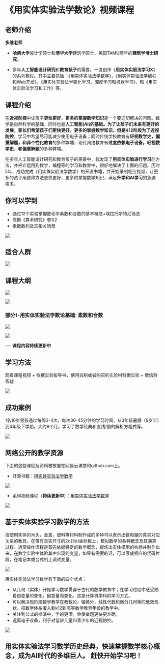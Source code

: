 # 《用实体实验法学数论》视频课程

## 老师介绍

**多维老师**

- **哈佛大学**设计学硕士和**清华大学**建筑学硕士，美国TAMU两年的**建筑学博士研究**。

- 多年**人工智能设计研究**和**教育孩子**的需要，一直创作《**用实体实验法学习X**》的系列教程。其中主要包括：《用实体实验法学数学》，《用实体实验法学编程和Web开发》，《用实体实验法学强化学习，深度学习和机器学习》，和《用实体实验法学习和工作》等。

## 课程介绍

在**近视防控**中让孩子**更快更好，更多的掌握数学知识**是一个要迫切解决的问题。数学是自然科学的基础，同时也是**人工智能(AI)**的基础。为了让孩子们未来有更好的发展，家长们希望孩子们更快更好，更多的掌握数学知识。但是K12阶段为了**近视防控**，学习中希望尽可能减少使用电子设备；同时传统学校教育有**轻视数学史，偏重解题，和非个性化教育**的多种弊端，现代网络教育有**过度依赖电子设备，轻视数学史，和偏重解题**的多种弊端。

在多年人工智能设计研究和教育孩子的需要中，我发现了**用实体实验进行学习**的方法，并把它运用到数学，编程等的学习和教育中，很好地解决了上面的问题。历时5年，成功完成《用实体实验法学数学》的开源书籍，并开始录制相应视频，让更多的孩子用这种方法更快更好，更多的掌握数学知识，满足**升学和AI学习**的急迫需求。

## 你可以学到

- 通过12个实验掌握数论中素数和合数的基本概念+埃拉托斯特尼筛法
- 高斯《算术研究》卷1/2
- 素数数列及其相关猜想

![](/images/附录/数论/学习目标.jpg)

## 适合人群

![](/images/附录/数论/适合人群.jpg)

## 课程大纲

![](/images/附录/数论/课程体系实验数合计01.jpg)

![](/images/附录/数论/课程体系实验数合计02.jpg)

### 部分1-用实体实验法学数论基础: 素数和合数

![](/images/附录/数论/数论基础01.jpg)

![](/images/附录/数论/数论基础02.jpg)

--- **课程内容持续更新中**

## 学习方法

观看课程视频 + 依据实验指导书，使用自制或者购买的实验材料做实验 + 微信群答疑

![](/images/附录/数论/学习方法.jpg)

## 成功案例

1名10岁男孩通过每周3-4次，每次30-45分钟的学习时间，从3年级暑假（9岁半）到4年级下学期，大约9个月，学习了数学经典和直线/圆的解析方程式等。

![](/images/附录/数论/成功案例.jpg)

## 网络公开的教学资源

下面的这些课程及资料被放置在网易云课堂和github.com上。

- 开源书籍：[用实体实验法学数学](https://github.com/quanbinn/Learn-Mathematics-The-Physical-Experimental-Way)

![](/images/附录/数论/github书籍截图.png)

- 系列视频课程（**持续更新中**）：[用实体实验法学数学](https://study.163.com/courses-search?keyword=实体实验法#/?scht=30)

![](/images/附录/数论/网易云课堂5门课程.png)

## 基于实体实验学习数学的方法

指使用实体的木头，金属，塑料等材料制作成的多种可以表示出数和量的真实对应关系的教具，在带有真实尺寸的2d(3d)坐标板上，模拟数学的各种概念及其演算过程。通常操作流程是首先依据特定的数学概念，提炼出实体模型的构想并制作出来，在数学实验中体验其中出现的变量，如果有需要的话，可以写成相应的代码片段，在笔记本或台式机上调试变量。

![](/images/附录/数论/实体实验法的定义.jpg)

用实体实验法学习数学有下面的四个优点：
- 从几何（实体）开始学习数学贯穿于古代的数学教育中；在学习过程中感受随着自变量的变化，因变量而变化，这是计算机学科的学习方式。
- 可以解决现阶段数学教学在教数论，偏微分，线性代数和微分几何等的低效现状。把数学体系灌入到k12到高等数学教育年龄的教学中。
- 关注到公式的推演中，学的更深，会使做题更快更准确。
- 远离电子设备，利于对低龄儿童和青少年的近视防控。

![](/images/附录/数论/实体实验法的优点.jpg)

## 用实体实验法学习数学历史经典，快速掌握数学核心概念，成为AI时代的多维巨人。 赶快开始学习吧！
